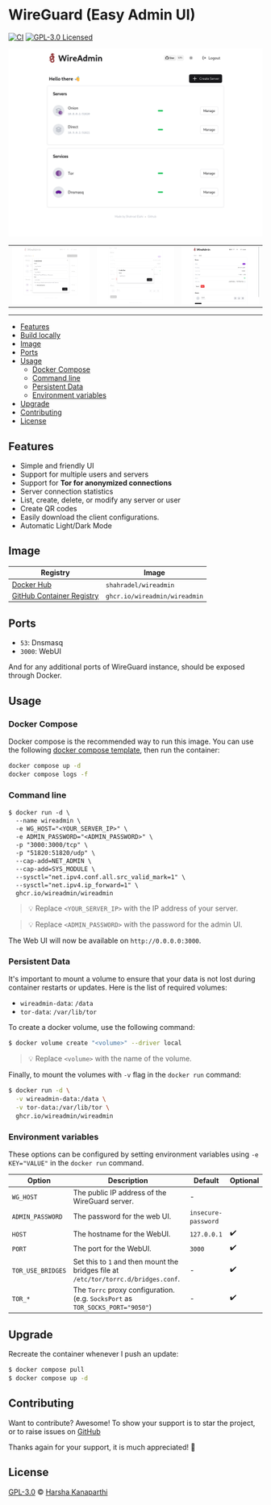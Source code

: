 # WireGuard (Easy Admin UI)

[![CI](https://github.com/wireadmin/wireadmin/actions/workflows/ci.yml/badge.svg)](https://github.com/wireadmin/wireadmin/actions/workflows/ci.yml)
[![GPL-3.0 Licensed](https://img.shields.io/badge/License-GPL3.0-blue.svg?style=flat)](https://opensource.org/licenses/GPL-3.0)

![Screenshot](assets/screenshot-1.png)

|                                                                                            |                                                                                            |                                                                                            |
| :----------------------------------------------------------------------------------------: | :----------------------------------------------------------------------------------------: | :----------------------------------------------------------------------------------------: |
| <img src="assets/screenshot-2.png" alt="screenshot" style="width:100%;max-height:300px;"/> | <img src="assets/screenshot-4.png" alt="screenshot" style="width:100%;max-height:300px;"/> | <img src="assets/screenshot-3.png" alt="screenshot" style="width:100%;max-height:300px;"/> |

---

- [Features](#features)
- [Build locally](#build-locally)
- [Image](#image)
- [Ports](#ports)
- [Usage](#usage)
  - [Docker Compose](#docker-compose)
  - [Command line](#command-line)
  - [Persistent Data](#persistent-data)
  - [Environment variables](#environment-variables)
- [Upgrade](#upgrade)
- [Contributing](#contributing)
- [License](#license)

## Features

- Simple and friendly UI
- Support for multiple users and servers
- Support for **Tor for anonymized connections**
- Server connection statistics
- List, create, delete, or modify any server or user
- Create QR codes
- Easily download the client configurations.
- Automatic Light/Dark Mode

## Image

| Registry                                                                                                | Image                         |
| ------------------------------------------------------------------------------------------------------- | ----------------------------- |
| [Docker Hub](https://hub.docker.com/r/shahradel/wireadmin/)                                             | `shahradel/wireadmin`         |
| [GitHub Container Registry](https://github.com/users/shahradelahi/packages/container/package/cfw-proxy) | `ghcr.io/wireadmin/wireadmin` |

## Ports

- `53`: Dnsmasq
- `3000`: WebUI

And for any additional ports of WireGuard instance, should be exposed through Docker.

## Usage

### Docker Compose

Docker compose is the recommended way to run this image. You can use the following
[docker compose template](docker-compose.yml), then run the container:

```bash
docker compose up -d
docker compose logs -f
```

### Command line

```shell
$ docker run -d \
  --name wireadmin \
  -e WG_HOST="<YOUR_SERVER_IP>" \
  -e ADMIN_PASSWORD="<ADMIN_PASSWORD>" \
  -p "3000:3000/tcp" \
  -p "51820:51820/udp" \
  --cap-add=NET_ADMIN \
  --cap-add=SYS_MODULE \
  --sysctl="net.ipv4.conf.all.src_valid_mark=1" \
  --sysctl="net.ipv4.ip_forward=1" \
  ghcr.io/wireadmin/wireadmin
```

> 💡 Replace `<YOUR_SERVER_IP>` with the IP address of your server.

> 💡 Replace `<ADMIN_PASSWORD>` with the password for the admin UI.

The Web UI will now be available on `http://0.0.0.0:3000`.

### Persistent Data

It's important to mount a volume to ensure that your data is not lost during container restarts or updates. Here is the list of required volumes:

- `wireadmin-data`: `/data`
- `tor-data`: `/var/lib/tor`

To create a docker volume, use the following command:

```bash
$ docker volume create "<volume>" --driver local
```

> 💡 Replace `<volume>` with the name of the volume.

Finally, to mount the volumes with `-v` flag in the `docker run` command:

```bash
$ docker run -d \
  -v wireadmin-data:/data \
  -v tor-data:/var/lib/tor \
  ghcr.io/wireadmin/wireadmin
```

### Environment variables

These options can be configured by setting environment variables using `-e KEY="VALUE"` in the `docker run` command.

| Option            | Description                                                                         | Default             | Optional |
| ----------------- | ----------------------------------------------------------------------------------- | ------------------- | -------- |
| `WG_HOST`         | The public IP address of the WireGuard server.                                      | -                   |          |
| `ADMIN_PASSWORD`  | The password for the web UI.                                                        | `insecure-password` |          |
| `HOST`            | The hostname for the WebUI.                                                         | `127.0.0.1`         | ✔️       |
| `PORT`            | The port for the WebUI.                                                             | `3000`              | ✔️       |
| `TOR_USE_BRIDGES` | Set this to `1` and then mount the bridges file at `/etc/tor/torrc.d/bridges.conf`. | -                   | ✔️       |
| `TOR_*`           | The `Torrc` proxy configuration. (e.g. `SocksPort` as `TOR_SOCKS_PORT="9050"`)      | -                   | ✔️       |

## Upgrade

Recreate the container whenever I push an update:

```bash
$ docker compose pull
$ docker compose up -d
```

## Contributing

Want to contribute? Awesome! To show your support is to star the project, or to raise issues
on [GitHub](https://github.com/wireadmin/wireadmin)

Thanks again for your support, it is much appreciated! 🙏

## License

[GPL-3.0](/LICENSE) © [Harsha Kanaparthi]()
